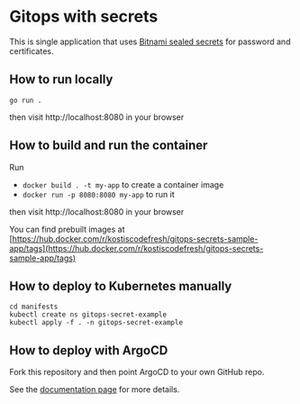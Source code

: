 # Gitops with secrets

This is single application that uses [Bitnami sealed secrets](https://github.com/bitnami-labs/sealed-secrets) for
password and certificates.

## How to run locally

`go run .`

then visit http://localhost:8080 in your browser

## How to build and run the container

Run

 *  `docker build . -t my-app` to create a container image 
 *  `docker run -p 8080:8080 my-app` to run it

 then visit http://localhost:8080 in your browser

You can find prebuilt images at [https://hub.docker.com/r/kostiscodefresh/gitops-secrets-sample-app/tags](https://hub.docker.com/r/kostiscodefresh/gitops-secrets-sample-app/tags)

## How to deploy to Kubernetes manually

```
cd manifests
kubectl create ns gitops-secret-example
kubectl apply -f . -n gitops-secret-example
```

## How to deploy with ArgoCD

Fork this repository and then point ArgoCD to your own GitHub
repo.

See the [documentation page](https://codefresh.io/docs/docs/yaml-examples/examples/gitops-secrets/) for more details.

